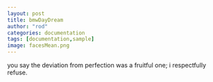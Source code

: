 ```yaml
---
layout: post
title: bmwDayDream
author: "rod"
categories: documentation
tags: [documentation,sample]
image: facesMean.png
---
```


you say the deviation from perfection was a fruitful one; i respectfully refuse.